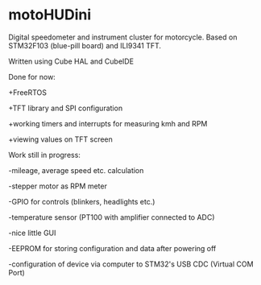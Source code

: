 # motoHUDini
Digital speedometer and instrument cluster for motorcycle. Based on STM32F103 (blue-pill board) and ILI9341 TFT.

Written using Cube HAL and CubeIDE


Done for now:

+FreeRTOS

+TFT library and SPI configuration

+working timers and interrupts for measuring kmh and RPM

+viewing values on TFT screen

Work still in progress:

-mileage, average speed etc. calculation

-stepper motor as RPM meter

-GPIO for controls (blinkers, headlights etc.)

-temperature sensor (PT100 with amplifier connected to ADC)

-nice little GUI

-EEPROM for storing configuration and data after powering off

-configuration of device via computer to STM32's USB CDC (Virtual COM Port)

